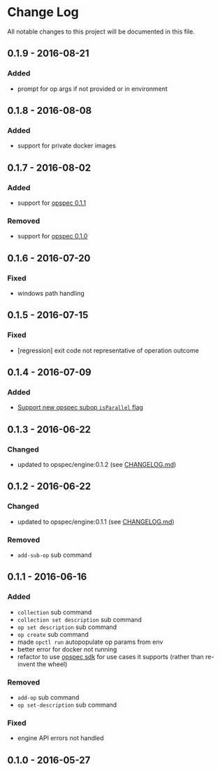 # Change Log
All notable changes to this project will be documented in this file.

## 0.1.9 - 2016-08-21
### Added
- prompt for op args if not provided or in environment

## 0.1.8 - 2016-08-08
### Added
- support for private docker images

## 0.1.7 - 2016-08-02
### Added
- support for [opspec 0.1.1](https://opspec.io)

### Removed
- support for [opspec 0.1.0](https://opspec.io)

## 0.1.6 - 2016-07-20
### Fixed
- windows path handling

## 0.1.5 - 2016-07-15
### Fixed
- [regression] exit code not representative of operation outcome

## 0.1.4 - 2016-07-09
### Added
- [Support new opspec subop `isParallel` flag](https://github.com/opspec-io/engine/issues/11)

## 0.1.3 - 2016-06-22
### Changed
- updated to opspec/engine:0.1.2 (see [CHANGELOG.md](https://github.com/opspec-io/engine/tree/0.1.2/CHANGELOG.md))

## 0.1.2 - 2016-06-22
### Changed
- updated to opspec/engine:0.1.1 (see [CHANGELOG.md](https://github.com/opspec-io/engine/tree/0.1.1/CHANGELOG.md))

### Removed
- `add-sub-op` sub command

## 0.1.1 - 2016-06-16
### Added
- `collection` sub command
- `collection set description` sub command
- `op set description` sub command
- `op create` sub command
- made `opctl run` autopopulate op params from env
- better error for docker not running
- refactor to use [opspec sdk](https://github.com/opspec-io/sdk-golang) for use cases it supports (rather than re-invent the wheel)

### Removed
- `add-op` sub command
- `op set-description` sub command

### Fixed
- engine API errors not handled

## 0.1.0 - 2016-05-27
